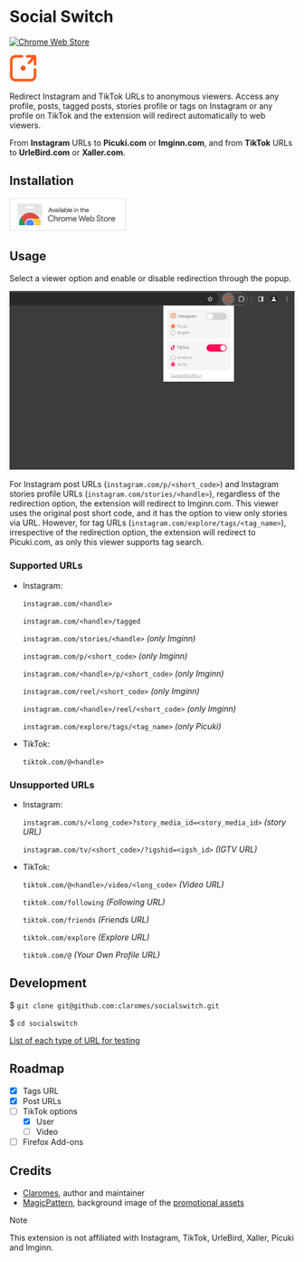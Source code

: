 # Social Switch

[![Chrome Web Store](https://img.shields.io/chrome-web-store/v/elmbjjhgiifenlhffpjcjfkjmilbbfki)](https://chrome.google.com/webstore/detail/social-switch/elmbjjhgiifenlhffpjcjfkjmilbbfki)

![Social Switch](icons/icon48.png "Social Switch")

Redirect Instagram and TikTok URLs to anonymous viewers. Access any profile, posts, tagged posts, stories profile or tags on Instagram or any profile on TikTok and the extension will redirect automatically to web viewers.

From **Instagram** URLs to **Picuki.com** or **Imginn.com**, and from **TikTok** URLs to **UrleBird.com** or **Xaller.com**.

## Installation

[![Install from Chrome Web Store](assets\cws_badge.png "Install from Chrome Web Store")](https://chrome.google.com/webstore/detail/social-switch/elmbjjhgiifenlhffpjcjfkjmilbbfki)

## Usage

Select a viewer option and enable or disable redirection through the popup.

<p align="center">
    <img src="assets\popup.jpg">
</p>

For Instagram post URLs (`instagram.com/p/<short_code>`) and Instagram stories profile URLs (`instagram.com/stories/<handle>`), regardless of the redirection option, the extension will redirect to Imginn.com. This viewer uses the original post short code, and it has the option to view only stories via URL. However, for tag URLs (`instagram.com/explore/tags/<tag_name>`), irrespective of the redirection option, the extension will redirect to Picuki.com, as only this viewer supports tag search.

### Supported URLs

- Instagram:

  `instagram.com/<handle>`

  `instagram.com/<handle>/tagged`

  `instagram.com/stories/<handle>` *(only Imginn)*

  `instagram.com/p/<short_code>` *(only Imginn)*

  `instagram.com/<handle>/p/<short_code>` *(only Imginn)*

  `instagram.com/reel/<short_code>` *(only Imginn)*

  `instagram.com/<handle>/reel/<short_code>` *(only Imginn)*

  `instagram.com/explore/tags/<tag_name>` *(only Picuki)*

- TikTok:

  `tiktok.com/@<handle>`

### Unsupported URLs

- Instagram:

  `instagram.com/s/<long_code>?story_media_id=<story_media_id>` *(story URL)*

  `instagram.com/tv/<short_code>/?igshid=<igsh_id>` *(IGTV URL)*

- TikTok:

  `tiktok.com/@<handle>/video/<long_code>` *(Video URL)*

  `tiktok.com/following` *(Following URL)*

  `tiktok.com/friends` *(Friends URL)*

  `tiktok.com/explore` *(Explore URL)*

  `tiktok.com/@` *(Your Own Profile URL)*

## Development

$ `git clone git@github.com:claromes/socialswitch.git`

$ `cd socialswitch`

[List of each type of URL for testing](urls.md)

## Roadmap

- [x] Tags URL
- [x] Post URLs
- [ ] TikTok options
  - [x] User
  - [ ] Video
- [ ] Firefox Add-ons

## Credits

- [Claromes](https://claromes.com), author and maintainer
- [MagicPattern](https://unsplash.com/@magicpattern), background image of the [promotional assets](assets)

> [!NOTE]
> This extension is not affiliated with Instagram, TikTok, UrleBird, Xaller, Picuki and Imginn.
